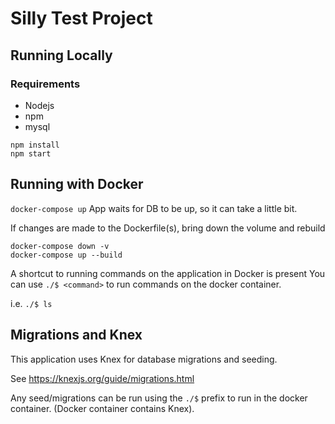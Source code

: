 # Silly Test Project

## Running Locally
### Requirements
- Nodejs
- npm
- mysql

```
npm install
npm start
```

## Running with Docker
`docker-compose up`
App waits for DB to be up, so it can take a little bit.

If changes are made to the Dockerfile(s), bring down the volume and rebuild
```
docker-compose down -v
docker-compose up --build
```

A shortcut to running commands on the application in Docker is present
You can use `./$ <command>` to run commands on the docker container.

i.e. `./$ ls` 


## Migrations and Knex
This application uses Knex for database migrations and seeding.

See https://knexjs.org/guide/migrations.html

Any seed/migrations can be run using the `./$` prefix to run in the docker container. (Docker container contains Knex).